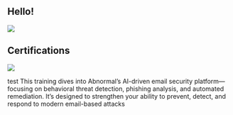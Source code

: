 ## Hello!
<a href="https://www.linkedin.com/in/thomas-seaborne-01b2ba167/"><img src="https://img.shields.io/badge/-LinkedIn-0072b1?&style=for-the-badge&logo=linkedin&logoColor=white" /></a>




## Certifications
<a href="https://abnormal-academy.workramp.io/certificate/byFK91m6kw" target="_blank">
  <img src="https://img.shields.io/badge/-Abnormal%20Security%20Essentials-4B0082?style=for-the-badge&logo=artstation&logoColor=white" />
</a>


test
This training dives into Abnormal’s AI-driven email security platform—focusing on behavioral threat detection, phishing analysis, and automated remediation. It’s designed to strengthen your ability to prevent, detect, and respond to modern email-based attacks
